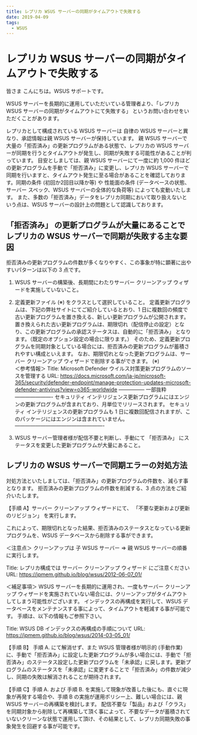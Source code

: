 ```yaml
---
title: レプリカ WSUS サーバーの同期がタイムアウトで失敗する
date: 2019-04-09
tags:
  - WSUS
---
```


# レプリカ WSUS サーバーの同期がタイムアウトで失敗する

皆さま こんにちは。WSUS サポートです。

WSUS サーバーを長期的に運用していただいている管理者より、「レプリカ WSUS サーバーの同期がタイムアウトにて失敗する」 というお問い合わせをいただくことがあります。

レプリカとして構成されている WSUS サーバーは 自律の WSUS サーバーと異なり、承認情報は親 WSUS サーバーが保持しています。
親 WSUS サーバーで大量の「拒否済み」の更新プログラムがある状態で、レプリカの WSUS サーバーが同期を行うとタイムアウトが発生し、同期が失敗する可能性があることが判っています。
目安としましては、親 WSUS サーバーにて一度に約 1,000 件ほどの更新プログラムを手動で「拒否済み」に変更し、レプリカ WSUS サーバーで同期を行いますと、タイムアウト発生に至る場合があることを確認しております。同期の条件 (初回か2回目以降か等) や 性能面の条件 (データベースの状態、サーバー スペック、WSUS サーバーの全体的な負荷等) によっても変動いたします。
また、多数の「拒否済み」データをレプリカ同期において取り扱えないという点は、WSUS サーバーの設計上の問題として認識しております。

## 「拒否済み」 の更新プログラムが大量にあることでレプリカの WSUS サーバーで同期が失敗する主な要因

拒否済みの更新プログラムの件数が多くなりやすく、この事象が特に顕著に出やすいパターンは以下の 3 点です。

1. WSUS サーバーの構築後、長期間にわたりサーバー クリーンアップ ウィザードを実施していないこと。

2. 定義更新ファイル (※) をクラスとして選択していること。
定義更新プログラムは、下記の弊社サイトにてご紹介しているとおり、1 日に複数回の頻度で古い更新プログラムを置き換える、新しい更新プログラムが公開されます。
置き換えられた古い更新プログラムは、期限切れ（配信停止の設定）となり、この更新プログラムの承認ステータスは、自動的に「拒否済み」 となります。（既定のオプション設定の場合に限ります。）
そのため、定義更新プログラムを同期対象としている場合には、拒否済みの更新プログラムが蓄積されやすい構成といえます。
なお、期限切れとなった更新プログラムは、サーバー クリーンアップ ウィザードで削除する事ができます。
(※)  
＜参考情報＞
Title: Microsoft Defender ウイルス対策更新プログラムのソースを管理する
URL: https://docs.microsoft.com/ja-jp/microsoft-365/security/defender-endpoint/manage-protection-updates-microsoft-defender-antivirus?view=o365-worldwide
————— 一部抜粋 ———————-
セキュリティ インテリジェンス更新プログラムにはエンジンの更新プログラムが含まれており、月単位でリリースされます。 セキュリティ インテリジェンスの更新プログラムも 1 日に複数回配信されますが、このパッケージにはエンジンは含まれていません。
—————————————————-  

3. WSUS サーバー管理者様が配信不要と判断し、手動にて 「拒否済み」 にステータスを変更した更新プログラムが大量にあること。

## レプリカの WSUS サーバーで同期エラーの対処方法

対処方法といたしましては、「拒否済み」の更新プログラムの件数を、減らす事となります。
拒否済みの更新プログラムの件数を削減する、3 点の方法をご紹介いたします。

【手順 A】サーバー クリーンアップ ウィザードにて、 「不要な更新および更新のリビジョン」 を実行します。

これによって、期限切れとなった結果、拒否済みのステータスとなっている更新プログラムを、WSUS データベースから削除する事ができます。  

＜注意点＞
クリーンアップは 子 WSUS サーバー ⇒ 親 WSUS サーバーの順番に実行します。

Title: レプリカ構成では サーバー クリーンアップ ウィザード にご注意ください
URL: https://jpmem.github.io/blog/wsus/2012-06-07_01/  

＜補足事項＞
WSUS サーバーを長期的に運用され、一度もサーバー クリーンアップ ウィザードを実施されていない場合には、クリーンアップがタイムアウトしてしまう可能性がございます。
インデックスの再構成を実行して、WSUS データベースをメンテナンスする事によって、タイムアウトを軽減する事が可能です。
手順は、以下の情報もご参照下さい。

Title: WSUS DB インデックスの再構成の手順について
URL: https://jpmem.github.io/blog/wsus/2014-03-05_01/  

【手順 B】 手順 A. にて解消せず、また WSUS 管理者様が明示的 (手動作業) に、手動で「拒否済み」に設定した更新プログラムが多い場合には、手動で「拒否済み」のステータス設定した更新プログラムを「未承認」に戻します。更新プログラムのステータスを「未承認」に変更することで「拒否済み」の件数が減少し、同期の失敗は解消されることが期待されます。  

【手順 C】手順 A. および 手順 B. を実施して現象が改善した後にも、直ぐに現象が再発する場合や、手順 B の実施が運用ポリシー上、難しい場合には、親 WSUS サーバーの再構築を検討します。
配信不要な「製品」および「クラス」を同期対象から削除して再構築して頂く事によって、不要なデータが蓄積されていないクリーンな状態で運用して頂け、その結果として、レプリカ同期失敗の事象発生を回避する事が可能です。
